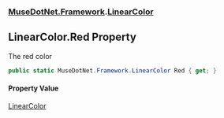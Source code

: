 ### [MuseDotNet.Framework](./MuseDotNet-Framework.md 'MuseDotNet.Framework').[LinearColor](./LinearColor.md 'MuseDotNet.Framework.LinearColor')
## LinearColor.Red Property
The red color  
```csharp
public static MuseDotNet.Framework.LinearColor Red { get; }
```
#### Property Value
[LinearColor](./LinearColor.md 'MuseDotNet.Framework.LinearColor')  
